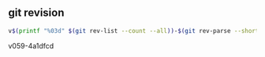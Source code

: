 ## git revision
```bash
v$(printf "%03d" $(git rev-list --count --all))-$(git rev-parse --short HEAD)
```
v059-4a1dfcd
